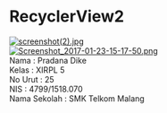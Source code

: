 # RecyclerView2
[![screenshot(2).jpg](https://s22.postimg.org/yqs5jio8x/screenshot_2.jpg)](https://postimg.org/image/rnka3wit9/)
<br>
[![Screenshot_2017-01-23-15-17-50.png](https://s24.postimg.org/45uvp8bdx/Screenshot_2017_01_23_15_17_50.png)](https://postimg.org/image/gx91vql5t/)
<br>
Nama : Pradana Dike
<br>
Kelas : XIRPL 5
<br>
No Urut : 25
<br>
NIS : 4799/1518.070
<br>
Nama Sekolah : SMK Telkom Malang
